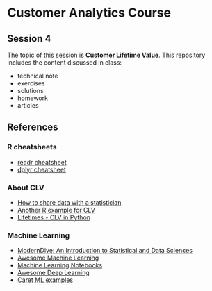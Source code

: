 # Customer Analytics Course

## Session 4

The topic of this session is **Customer Lifetime Value**. This repository includes the content discussed in class:

  - technical note
  - exercises
  - solutions
  - homework
  - articles
 
## References

### R cheatsheets

 - [readr cheatsheet](https://github.com/rstudio/cheatsheets/raw/master/data-import.pdf)
 - [dplyr cheatsheet](https://github.com/rstudio/cheatsheets/raw/master/data-transformation.pdf)
 
### About CLV
 
 - [How to share data with a statistician](https://github.com/jtleek/datasharing)
 - [Another R example for CLV](https://github.com/rtheman/CLV)
 - [Lifetimes - CLV in Python](https://github.com/CamDavidsonPilon/lifetimes)
 
### Machine Learning

 - [ModernDive: An Introduction to Statistical and Data Sciences](https://moderndive.com/)
 - [Awesome Machine Learning](https://github.com/josephmisiti/awesome-machine-learning)
 - [Machine Learning Notebooks](https://github.com/ageron/handson-ml)
 - [Awesome Deep Learning](https://github.com/ChristosChristofidis/awesome-deep-learning)
 - [Caret ML examples](https://github.com/tobigithub/caret-machine-learning)
